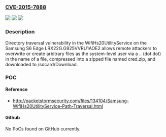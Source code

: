 ### [CVE-2015-7888](https://cve.mitre.org/cgi-bin/cvename.cgi?name=CVE-2015-7888)
![](https://img.shields.io/static/v1?label=Product&message=n%2Fa&color=blue)
![](https://img.shields.io/static/v1?label=Version&message=n%2Fa&color=blue)
![](https://img.shields.io/static/v1?label=Vulnerability&message=n%2Fa&color=brighgreen)

### Description

Directory traversal vulnerability in the WifiHs20UtilityService on the Samsung S6 Edge LRX22G.G925VVRU1AOE2 allows remote attackers to overwrite or create arbitrary files as the system-level user via a .. (dot dot) in the name of a file, compressed into a zipped file named cred.zip, and downloaded to /sdcard/Download.

### POC

#### Reference
- http://packetstormsecurity.com/files/134104/Samsung-WifiHs20UtilityService-Path-Traversal.html

#### Github
No PoCs found on GitHub currently.

